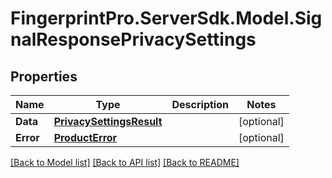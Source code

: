 # FingerprintPro.ServerSdk.Model.SignalResponsePrivacySettings
## Properties

Name | Type | Description | Notes
------------ | ------------- | ------------- | -------------
**Data** | [**PrivacySettingsResult**](PrivacySettingsResult.md) |  | [optional] 
**Error** | [**ProductError**](ProductError.md) |  | [optional] 

[[Back to Model list]](../README.md#documentation-for-models) [[Back to API list]](../README.md#documentation-for-api-endpoints) [[Back to README]](../README.md)


